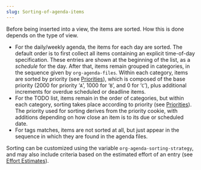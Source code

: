 ```yaml
---
slug: Sorting-of-agenda-items
---
```


Before being inserted into a view, the items are sorted. How this is done depends on the type of view.

*   For the daily/weekly agenda, the items for each day are sorted. The default order is to first collect all items containing an explicit time-of-day specification. These entries are shown at the beginning of the list, as a *schedule* for the day. After that, items remain grouped in categories, in the sequence given by `org-agenda-files`. Within each category, items are sorted by priority (see [Priorities](/docs/org/Priorities)), which is composed of the base priority (2000 for priority ‘`A`’, 1000 for ‘`B`’, and 0 for ‘`C`’), plus additional increments for overdue scheduled or deadline items.
*   For the TODO list, items remain in the order of categories, but within each category, sorting takes place according to priority (see [Priorities](/docs/org/Priorities)). The priority used for sorting derives from the priority cookie, with additions depending on how close an item is to its due or scheduled date.
*   For tags matches, items are not sorted at all, but just appear in the sequence in which they are found in the agenda files.

Sorting can be customized using the variable `org-agenda-sorting-strategy`, and may also include criteria based on the estimated effort of an entry (see [Effort Estimates](/docs/org/Effort-Estimates)).
